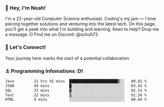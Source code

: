 ### 👋 Hey, I'm Noah!
I'm a 22-year-old Computer Science enthusiast. Coding's my jam — I love piecing together solutions and venturing into the latest tech. On this page, you'll get a peek into what I'm building and learning. Keen to help? Drop me a message :D 
Find me on Discord: @schufi73

### 🤝 Let's Connect!
Your journey here marks the start of a potential collaboration.

### ⚓ Programming Infomations :D!
<!--START_SECTION:waka-->

```txt
Java         21 hrs 55 mins  ██████████████████████▒░░   89.82 %
JSON         49 mins         █░░░░░░░░░░░░░░░░░░░░░░░░   03.41 %
SQL          37 mins         ▓░░░░░░░░░░░░░░░░░░░░░░░░   02.53 %
Text         22 mins         ▒░░░░░░░░░░░░░░░░░░░░░░░░   01.56 %
HTML         9 mins          ░░░░░░░░░░░░░░░░░░░░░░░░░   00.64 %
```

<!--END_SECTION:waka-->
